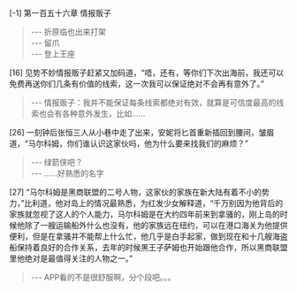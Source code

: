 
[-1] 第一百五十六章 情报贩子
>--- 折原临也出来打架<br>
>--- 留爪<br>
>--- 登上王座<br>

[16] 见势不妙情报贩子赶紧又加码道，“唔，还有，等你们下次出海前，我还可以免费再送你们几条有价值的线索，这一次我可以保证绝对不会再有意外了。”
>--- 情报贩子：我并不能保证每条线索都绝对有效，就算是可信度最高的线索也会有各种意外发生，比如……<br>

[26] 一刻钟后张恒三人从小巷中走了出来，安妮将匕首重新插回到腰间，皱眉道，“马尔科姆，你们谁认识这家伙吗，他为什么要来找我们的麻烦？”
>--- 绿箭侠吧？<br>
>--- ……好熟悉的名字<br>

[27] “马尔科姆是黑商联盟的二号人物，这家伙的家族在新大陆有着不小的势力，”比利道，他对岛上的情况最熟悉，为红发少女解释道，“千万别因为他背后的家族就忽视了这人的个人能力，马尔科姆是在大约四年前来到拿骚的，刚上岛的时候他除了一艘运输船外什么也没有，他的家族远在纽约，可以在港口海关为他提供便利，但是在拿骚并不能帮上什么忙，他几乎是白手起家，做到现在和十几艘海盗船保持着良好的合作关系，去年的时候黑王子萨姆也开始跟他合作，所以黑商联盟里他绝对是最值得关注的人物之一。”
>--- APP看的不是很舒服啊，分个段吧。。。<br>
